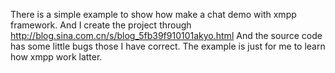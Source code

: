 There is a simple example to show how make a chat demo with xmpp framework. And I create the project through http://blog.sina.com.cn/s/blog_5fb39f910101akyo.html 
And the source code has some little bugs those I have correct.  The example is just for me to learn how xmpp work latter.
